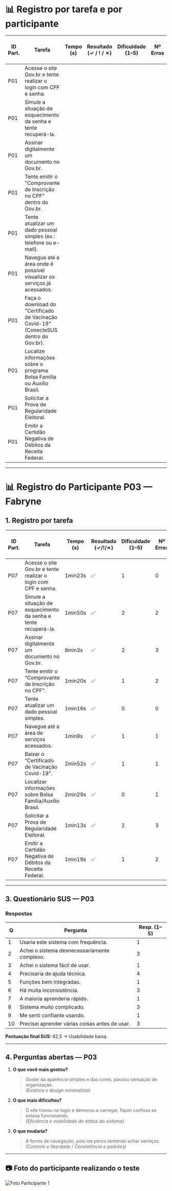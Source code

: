 # 📊 Registro por tarefa e por participante

| ID Part. | Tarefa | Tempo (s) | Resultado (✓ / ! / ✗) | Dificuldade (1–5) | Nº Erros | Nº Pedidos de Ajuda | Observações |
|----------|--------|-----------|------------------------|-------------------|----------|---------------------|-------------|
| P01      | Acesse o site Gov.br e tente realizar o login com CPF e senha.     |           |                        |                   |          |                     |             |
| P01      | Simule a situação de esquecimento da senha e tente recuperá-la.     |           |                        |                   |          |                     |             |
| P01      | Assinar digitalmente um documento no Gov.br.     |           |                        |                   |          |                     |             |
| P01      | Tente emitir o "Comprovante de Inscrição no CPF" dentro do Gov.br.     |           |                        |                   |          |                     |             |
| P01      | Tente atualizar um dado pessoal simples (ex.: telefone ou e-mail).     |           |                        |                   |          |                     |             |
| P01      | Navegue até a área onde é possível visualizar os serviços já acessados.     |           |                        |                   |          |                     |             |
| P01      | Faça o download do "Certificado de Vacinação Covid-19" (ConecteSUS dentro do Gov.br).    |           |                        |                   |          |                     |             |
| P01      | Localize informações sobre o programa Bolsa Família ou Auxílio Brasil.     |           |                        |                   |          |                     |             |
| P01      | Solicitar a Prova de Regularidade Eleitoral.     |           |                        |                   |          |                     |             |
| P01      | Emitir a Certidão Negativa de Débitos da Receita Federal.   |           |                        |                   |          |                     |             |

---

# 📊 Registro do Participante P03 — Fabryne

## 1. Registro por tarefa
| ID Part. | Tarefa | Tempo (s) | Resultado (✓/!/✗) | Dificuldade (1–5) | Nº Erros | Nº Pedidos de Ajuda | Observações |
|----------|--------|-----------|--------------------|-------------------|----------|---------------------|-------------|
| P07 | Acesse o site Gov.br e tente realizar o login com CPF e senha. | 1min23s | ✅ | 1 | 0 | 0 |- |
| P07 | Simule a situação de esquecimento da senha e tente recuperá-la. | 1min50s | ✅ | 2 | 2 | 1 | - |
| P07| Assinar digitalmente um documento no Gov.br. | 8min3s | ✅ | 2 | 3 | 1 |-  |
| P07 | Tente emitir o “Comprovante de Inscrição no CPF”. | 1min20s | ✅ | 1 | 2 | 0 | -|
| P07 | Tente atualizar um dado pessoal simples. | 1min16s | ✅ | 0 | 0 | 0 | - |
| P07 | Navegue até a área de serviços acessados. | 1min9s | ✅ | 1 | 1 | 0 | - |
| P07 | Baixar o “Certificado de Vacinação Covid-19”. | 2min52s | ✅ | 1 | 1 | 0 | -|
| P07 | Localizar informações sobre Bolsa Família/Auxílio Brasil. | 2min29s | ✅ | 0 | 1 | 0 | - |
| P07 | Solicitar a Prova de Regularidade Eleitoral. | 1min13s | ✅ | 2 | 3 | 1 | - |
| P07 | Emitir a Certidão Negativa de Débitos da Receita Federal. | 1min19s | ✅ | 1 | 2 | 0 |- |

---

## 3. Questionário SUS — P03
### Respostas
| Q | Pergunta | Resp. (1–5) |
|---|----------|-------------|
| 1 | Usaria este sistema com frequência. | 1 |
| 2 | Achei o sistema desnecessariamente complexo. | 3 |
| 3 | Achei o sistema fácil de usar. | 1 |
| 4 | Precisaria de ajuda técnica. | 4 |
| 5 | Funções bem integradas. | 1 |
| 6 | Há muita inconsistência. | 3 |
| 7 | A maioria aprenderia rápido. | 1 |
| 8 | Sistema muito complicado. | 3 |
| 9 | Me senti confiante usando. | 1 |
| 10| Precisei aprender várias coisas antes de usar. | 3 |

**Pontuação final SUS:** 42,5 → Usabilidade baixa.

---

## 4. Perguntas abertas — P03
1. **O que você mais gostou?**  
   > Gostei da aparência simples e das cores, passou sensação de organização.  
   *(Estética e design minimalista)*  

2. **O que mais dificultou?**  
   > O site travou no login e demorou a carregar, fiquei confusa se estava funcionando.  
   *(Eficiência e visibilidade do status do sistema)*  

3. **O que mudaria?**  
   > A forma de navegação, pois me perco tentando achar serviços.  
   *(Controle e liberdade / Consistência e padrões)*  

---

## 📷 Foto do participante realizando o teste

![Foto Participante 1]() 
